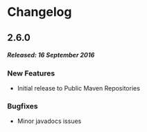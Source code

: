 # Changelog

## 2.6.0
##### Released: 16 September 2016

### New Features

* Initial release to Public Maven Repositories

### Bugfixes

* Minor javadocs issues


